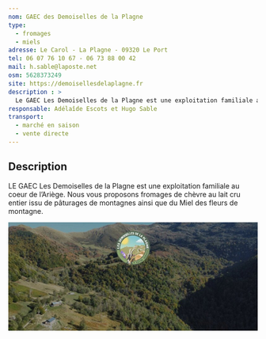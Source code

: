 ```yaml
---
nom: GAEC des Demoiselles de la Plagne
type: 
  - fromages
  - miels
adresse: Le Carol - La Plagne - 09320 Le Port
tel: 06 07 76 10 67 - 06 73 88 00 42
mail: h.sable@laposte.net
osm: 5628373249
site: https://demoisellesdelaplagne.fr
description : >
  Le GAEC Les Demoiselles de la Plagne est une exploitation familiale au coeur de l’Ariège. Nous vous proposons fromages de chèvre au lait cru entier issu de pâturages de montagnes ainsi que du Miel des fleurs de montagne.
responsable: Adélaîde Escots et Hugo Sable
transport:
  - marché en saison
  - vente directe
---
```


## Description

LE GAEC Les Demoiselles de la Plagne est une exploitation familiale au coeur de l’Ariège. Nous vous proposons fromages de chèvre au lait cru entier issu de pâturages de montagnes ainsi que du Miel des fleurs de montagne.

![GAEC des Demoiselles de la Plagne](./media/demoiselles-de-la-plagne.jpg)